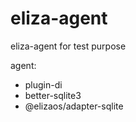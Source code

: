 # eliza-agent

eliza-agent for test purpose

agent: 
- plugin-di
- better-sqlite3
- @elizaos/adapter-sqlite

